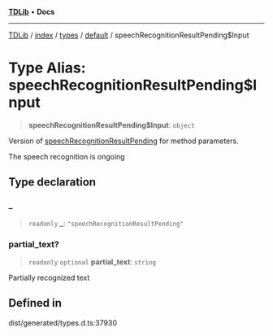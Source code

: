 [**TDLib**](../../../../../../README.md) • **Docs**

***

[TDLib](../../../../../../modules.md) / [index](../../../../../README.md) / [types](../../../README.md) / [default](../README.md) / speechRecognitionResultPending$Input

# Type Alias: speechRecognitionResultPending$Input

> **speechRecognitionResultPending$Input**: `object`

Version of [speechRecognitionResultPending](speechRecognitionResultPending.md) for method parameters.

The speech recognition is ongoing

## Type declaration

### \_

> `readonly` **\_**: `"speechRecognitionResultPending"`

### partial\_text?

> `readonly` `optional` **partial\_text**: `string`

Partially recognized text

## Defined in

dist/generated/types.d.ts:37930
